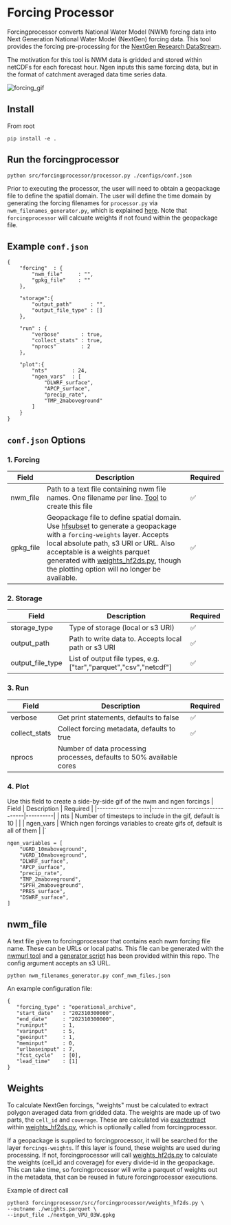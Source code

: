 # Forcing Processor
Forcingprocessor converts National Water Model (NWM) forcing data into Next Generation National Water Model (NextGen) forcing data. This tool provides the forcing pre-processing for the [NextGen Research DataStream](https://github.com/CIROH-UA/ngen-datastream). 

The motivation for this tool is NWM data is gridded and stored within netCDFs for each forecast hour. Ngen inputs this same forcing data, but in the format of catchment averaged data time series data. 

![forcing_gif](docs/gifs/T2D_2_TMP_2maboveground_cali.gif)

## Install
From root
```
pip install -e .
```

## Run the forcingprocessor
```
python src/forcingprocessor/processor.py ./configs/conf.json
```
Prior to executing the processor, the user will need to obtain a geopackage file to define the spatial domain. The user will define the time domain by generating the forcing filenames for `processor.py` via `nwm_filenames_generator.py`, which is explained [here](#nwm_file). Note that `forcingprocessor` will calcuate weights if not found within the geopackage file.

## Example `conf.json`
```
{
    "forcing"  : {
        "nwm_file"     : "",
        "gpkg_file"    : ""
    },

    "storage":{
        "output_path"      : "",
        "output_file_type" : []
    },    

    "run" : {
        "verbose"       : true,
        "collect_stats" : true,
        "nprocs"        : 2
    },

    "plot":{
        "nts"        : 24,
        "ngen_vars"  : [
            "DLWRF_surface",
            "APCP_surface",
            "precip_rate",
            "TMP_2maboveground"
        ] 
    }
}
```

## `conf.json` Options 
### 1. Forcing
| Field             | Description              | Required |
|-------------------|--------------------------|----------|
| nwm_file          | Path to a text file containing nwm file names. One filename per line. [Tool](#nwm_file) to create this file | :white_check_mark: |
| gpkg_file       | Geopackage file to define spatial domain. Use [hfsubset](https://github.com/lynker-spatial/hfsubsetCLI) to generate a geopackage with a `forcing-weights` layer. Accepts local absolute path, s3 URI or URL. Also acceptable is a weights parquet generated with [weights_hf2ds.py](https://github.com/CIROH-UA/forcingprocessor/blob/main/src/forcingprocessor/weights_hf2ds.py), though the plotting option will no longer be available. |  :white_check_mark: |

### 2. Storage

| Field             | Description                       | Required |
|-------------------|-----------------------------------|----------|
| storage_type      | Type of storage (local or s3 URI)     | :white_check_mark: |
| output_path       | Path to write data to. Accepts local path or s3 URI | :white_check_mark: |
| output_file_type  | List of output file types, e.g. ["tar","parquet","csv","netcdf"]  | :white_check_mark: |

### 3. Run
| Field             | Description                    | Required |
|-------------------|--------------------------------|----------|
| verbose           | Get print statements, defaults to false           |  :white_check_mark: |
| collect_stats     | Collect forcing metadata, defaults to true       |  :white_check_mark: |
| nprocs      | Number of data processing processes, defaults to 50% available cores |   |

### 4. Plot
Use this field to create a side-by-side gif of the nwm and ngen forcings
| Field             | Description                    | Required |
|-------------------|--------------------------------|----------|
| nts           | Number of timesteps to include in the gif, default is 10           |   |
| ngen_vars     | Which ngen forcings variables to create gifs of, default is all of them  |   |`
```
ngen_variables = [
    "UGRD_10maboveground",
    "VGRD_10maboveground",
    "DLWRF_surface",
    "APCP_surface",
    "precip_rate", 
    "TMP_2maboveground",        
    "SPFH_2maboveground",
    "PRES_surface",
    "DSWRF_surface",
] 
```  

## nwm_file
A text file given to forcingprocessor that contains each nwm forcing file name. These can be URLs or local paths. This file can be generated with the [nwmurl tool](https://github.com/CIROH-UA/nwmurl) and a [generator script](https://github.com/CIROH-UA/forcingprocessor/blob/main/src/forcingprocessor/nwm_filenames_generator.py) has been provided within this repo. The config argument accepts an s3 URL. 
 ```
 python nwm_filenames_generator.py conf_nwm_files.json
 ```
 An example configuration file:
 ```
 {
    "forcing_type" : "operational_archive",
    "start_date"   : "202310300000",
    "end_date"     : "202310300000",
    "runinput"     : 1,
    "varinput"     : 5,
    "geoinput"     : 1,
    "meminput"     : 0,
    "urlbaseinput" : 7,
    "fcst_cycle"   : [0],
    "lead_time"    : [1]
}
 ```

## Weights
To calculate NextGen forcings, "weights" must be calculated to extract polygon averaged data from gridded data. The weights are made up of two parts, the `cell_id` and `coverage`. These are calculated via [exactextract](https://github.com/isciences/exactextract) within [weights_hf2ds.py](https://github.com/CIROH-UA/forcingprocessor/blob/main/src/forcingprocessor/weights_hf2ds.py), which is optionally called from forcingprocessor. 

If a geopackage is supplied to forcingprocessor, it will be searched for the layer `forcings-weights`. If this layer is found, these weights are used during processing. If not, forcingprocessor will call [weights_hf2ds.py](https://github.com/CIROH-UA/forcingprocessor/blob/main/src/forcingprocessor/weights_hf2ds.py) to calculate the weights (cell_id and coverage) for every divide-id in the geopackage. This can take time, so forcingprocessor will write a parquet of weights out in the metadata, that can be reused in future forcingprocessor executions.

Example of direct call
```
python3 forcingprocessor/src/forcingprocessor/weights_hf2ds.py \
--outname ./weights.parquet \
--input_file ./nextgen_VPU_03W.gpkg
```